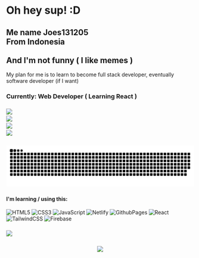 <h1 align="left">Oh hey sup! :D</h1>

###

<h2 align="left">Me name Joes131205<br>From Indonesia<br><br>And I'm not funny ( I like memes )</h2>

<p>My plan for me is to learn to become full stack developer, eventually software developer (if I want)</p>

<h3>Currently: Web Developer ( Learning React )</h3>

###

![](https://github-readme-stats.vercel.app/api?username=Joes131205&theme=blue-green&hide_border=false&include_all_commits=true&count_private=true)<br/>
![](https://github-readme-streak-stats.herokuapp.com/?user=Joes131205&theme=blue-green&hide_border=false)<br/>
![](https://github-readme-stats.vercel.app/api/top-langs/?username=Joes131205&theme=blue-green&hide_border=false&include_all_commits=true&count_private=true&layout=compact)<br/>
![](https://github-profile-trophy.vercel.app/?username=Joes131205&theme=darkhub&no-frame=false&no-bg=true&margin-w=4)

###

<img src="https://raw.githubusercontent.com/Joes131205/Joes131205/output/snake.svg" alt="Snake animation" />

###

<h4 align="left">I'm learning / using this:</h4>

![HTML5](https://img.shields.io/badge/html5-%23E34F26.svg?style=for-the-badge&logo=html5&logoColor=white) 
![CSS3](https://img.shields.io/badge/css3-%231572B6.svg?style=for-the-badge&logo=css3&logoColor=white) 
![JavaScript](https://img.shields.io/badge/javascript-%23323330.svg?style=for-the-badge&logo=javascript&logoColor=%23F7DF1E) 
![Netlify](https://img.shields.io/badge/netlify-%23000000.svg?style=for-the-badge&logo=netlify&logoColor=#00C7B7) 
![GithubPages](https://img.shields.io/badge/github%20pages-121013?style=for-the-badge&logo=github&logoColor=white) 
![React](https://img.shields.io/badge/react-%2320232a.svg?style=for-the-badge&logo=react&logoColor=%2361DAFB) 
![TailwindCSS](https://img.shields.io/badge/tailwindcss-%2338B2AC.svg?style=for-the-badge&logo=tailwind-css&logoColor=white) ![Firebase](https://img.shields.io/badge/Firebase-039BE5?style=for-the-badge&logo=Firebase&logoColor=white)

###

<img src='https://randommeme-five.vercel.app/' style="height: 400px;"/>

###

<div align="center">
  <img height="200" src="https://i.kym-cdn.com/entries/icons/facebook/000/047/264/josh_hutcherson_whistle.jpg"  />
</div>

###
